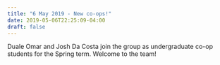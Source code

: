 ```yaml
---
title: "6 May 2019 - New co-ops!"
date: 2019-05-06T22:25:09-04:00
draft: false
---
```


 Duale Omar and Josh Da Costa join the group as undergraduate co-op students for the Spring term. Welcome to the team!
